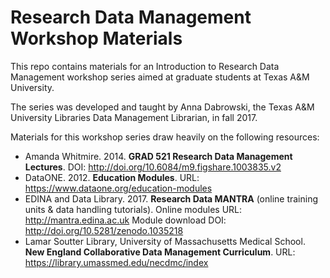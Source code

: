 # Research Data Management Workshop Materials
This repo contains materials for an Introduction to Research Data Management workshop series aimed at graduate students at Texas A&M University.

The series was developed and taught by Anna Dabrowski, the Texas A&M University Libraries Data Management Librarian, in fall 2017.

Materials for this workshop series draw heavily on the following resources:

- Amanda Whitmire. 2014. **GRAD 521 Research Data Management Lectures**. DOI: http://doi.org/10.6084/m9.figshare.1003835.v2 
- DataONE. 2012. **Education Modules**. URL: https://www.dataone.org/education-modules
- EDINA and Data Library. 2017. **Research Data MANTRA** (online training units & data handling tutorials). Online modules URL: http://mantra.edina.ac.uk Module download DOI: http://doi.org/10.5281/zenodo.1035218
- Lamar Soutter Library, University of Massachusetts Medical School. **New England Collaborative Data Management Curriculum**. URL: https://library.umassmed.edu/necdmc/index

